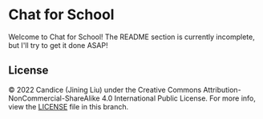 # Chat for School
Welcome to Chat for School! The README section is currently incomplete, but I'll try to get it done ASAP!
## License
© 2022 Candice (Jining Liu) under the Creative Commons Attribution-NonCommercial-ShareAlike 4.0 International Public License.
For more info, view the [LICENSE](LICENSE) file in this branch.